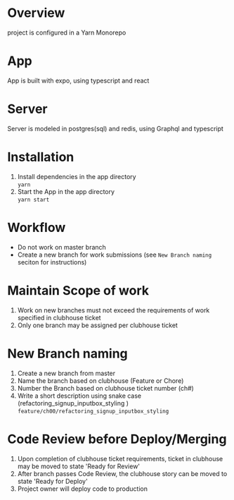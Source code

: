 # Overview
project is configured in a Yarn Monorepo

# App 
App is built with expo, using typescript and react

# Server
Server is modeled in postgres(sql) and redis, using Graphql and typescript

# Installation
1. Install dependencies in the app directory  
`yarn`
2. Start the App in the app directory  
`yarn start`

# Workflow
- Do not work on master branch
- Create a new branch for work submissions (see `New Branch naming` seciton for instructions)

# Maintain Scope of work
1. Work on new branches must not exceed the requirements of work specified in clubhouse ticket
2. Only one branch may be assigned per clubhouse ticket


# New Branch naming
1. Create a new branch from master
2. Name the branch based on clubhouse (Feature or Chore)
3. Number the Branch based on clubhouse ticket number (ch#)
4. Write a short description using snake case (refactoring_signup_inputbox_styling )
`feature/ch00/refactoring_signup_inputbox_styling`


# Code Review before Deploy/Merging
1. Upon completion of clubhouse ticket requirements, ticket in clubhouse may be moved to state 'Ready for Review'
2. After branch passes Code Review, the clubhouse story can be moved to state 'Ready for Deploy'
3. Project owner will deploy code to production
